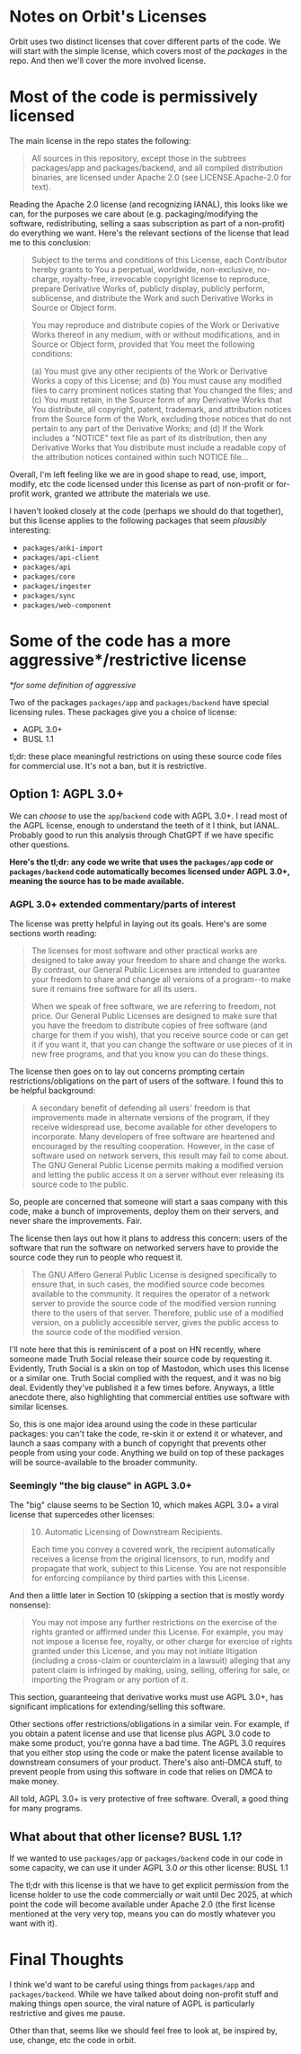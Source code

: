 # Notes on Orbit's Licenses

Orbit uses two distinct licenses that cover different parts of the code. We will start with the simple license, which covers most of the *packages* in the repo. And then we'll cover the more involved license.

# Most of the code is permissively licensed

The main license in the repo states the following:

> All sources in this repository, except those in the subtrees packages/app and packages/backend, and all compiled distribution binaries, are licensed under Apache 2.0 (see LICENSE.Apache-2.0 for text).

Reading the Apache 2.0 license (and recognizing IANAL), this looks like we can, for the purposes we care about (e.g. packaging/modifying the software, redistributing, selling a saas subscription as part of a non-profit) do everything we want. Here's the relevant sections of the license that lead me to this conclusion:

> Subject to the terms and conditions of this License, each Contributor hereby grants to You a perpetual, worldwide, non-exclusive, no-charge, royalty-free, irrevocable copyright license to reproduce, prepare Derivative Works of, publicly display, publicly perform, sublicense, and distribute the Work and such Derivative Works in Source or Object form.

> You may reproduce and distribute copies of the Work or Derivative Works thereof in any medium, with or without modifications, and in Source or Object form, provided that You meet the following conditions:
> 
> (a) You must give any other recipients of the Work or Derivative Works a copy of this License; and
> (b) You must cause any modified files to carry prominent notices stating that You changed the files; and
> (c) You must retain, in the Source form of any Derivative Works that You distribute, all copyright, patent, trademark, and attribution notices from the Source form of the Work, excluding those notices that do not pertain to any part of the Derivative Works; and
> (d) If the Work includes a "NOTICE" text file as part of its distribution, then any Derivative Works that You distribute must include a readable copy of the attribution notices contained within such NOTICE file...

Overall, I'm left feeling like we are in good shape to read, use, import, modify, etc the code licensed under this license as part of non-profit or for-profit work, granted we attribute the materials we use.

I haven't looked closely at the code (perhaps we should do that together), but this license applies to the following packages that seem *plausibly* interesting:

- `packages/anki-import`
- `packages/api-client`
- `packages/api`
- `packages/core`
- `packages/ingester`
- `packages/sync`
- `packages/web-component`

# Some of the code has a more aggressive*/restrictive license

*\*for some definition of aggressive*

Two of the packages `packages/app` and `packages/backend` have special licensing rules. These packages give you a choice of license:

- AGPL 3.0+
- BUSL 1.1

tl;dr: these place meaningful restrictions on using these source code files for commercial use. It's not a ban, but it is restrictive.

## Option 1: AGPL 3.0+

We can *choose* to use the `app`/`backend` code with AGPL 3.0+. I read most of the AGPL license, enough to understand the teeth of it I think, but IANAL. Probably good to run this analysis through ChatGPT if we have specific other questions.

**Here's the tl;dr: any code we write that uses the `packages/app` code or `packages/backend` code automatically becomes licensed under AGPL 3.0+, meaning the source has to be made available.**

### AGPL 3.0+ extended commentary/parts of interest

The license was pretty helpful in laying out its goals. Here's are some sections worth reading:

> The licenses for most software and other practical works are designed to take away your freedom to share and change the works.  By contrast, our General Public Licenses are intended to guarantee your freedom to share and change all versions of a program--to make sure it remains free software for all its users.
> 
> When we speak of free software, we are referring to freedom, not price.  Our General Public Licenses are designed to make sure that you have the freedom to distribute copies of free software (and charge for them if you wish), that you receive source code or can get it if you want it, that you can change the software or use pieces of it in new free programs, and that you know you can do these things.

The license then goes on to lay out concerns prompting certain restrictions/obligations on the part of users of the software. I found this to be helpful background:

> A secondary benefit of defending all users' freedom is that improvements made in alternate versions of the program, if they receive widespread use, become available for other developers to incorporate.  Many developers of free software are heartened and encouraged by the resulting cooperation.  However, in the case of software used on network servers, this result may fail to come about. The GNU General Public License permits making a modified version and letting the public access it on a server without ever releasing its source code to the public.

So, people are concerned that someone will start a saas company with this code, make a bunch of improvements, deploy them on their servers, and never share the improvements. Fair.

The license then lays out how it plans to address this concern: users of the software that run the software on networked servers have to provide the source code they run to people who request it.

> The GNU Affero General Public License is designed specifically to
ensure that, in such cases, the modified source code becomes available to the community.  It requires the operator of a network server to provide the source code of the modified version running there to the users of that server.  Therefore, public use of a modified version, on a publicly accessible server, gives the public access to the source code of the modified version.

I'll note here that this is reminiscent of a post on HN recently, where someone made Truth Social release their source code by requesting it. Evidently, Truth Social is a skin on top of Mastodon, which uses this license or a similar one. Truth Social complied with the request, and it was no big deal. Evidently they've published it a few times before. Anyways, a little anecdote there, also highlighting that commercial entities use software with similar licenses.

So, this is one major idea around using the code in these particular packages: you can't take the code, re-skin it or extend it or whatever, and launch a saas company with a bunch of copyright that prevents other people from using your code. Anything we build on top of these packages will be source-available to the broader community.

### Seemingly "the big clause" in AGPL 3.0+

The "big" clause seems to be Section 10, which makes AGPL 3.0+ a viral license that supercedes other licenses:

> 10. Automatic Licensing of Downstream Recipients.
> 
> Each time you convey a covered work, the recipient automatically
> receives a license from the original licensors, to run, modify and propagate that work, subject to this License.  You are not responsible for enforcing compliance by third parties with this License.

And then a little later in Section 10 (skipping a section that is mostly wordy nonsense):

> You may not impose any further restrictions on the exercise of the rights granted or affirmed under this License.  For example, you may not impose a license fee, royalty, or other charge for exercise of rights granted under this License, and you may not initiate litigation (including a cross-claim or counterclaim in a lawsuit) alleging that any patent claim is infringed by making, using, selling, offering for sale, or importing the Program or any portion of it.

This section, guaranteeing that derivative works must use AGPL 3.0+, has significant implications for extending/selling this software.

Other sections offer restrictions/obligations in a similar vein. For example, if you obtain a patent license and use that license plus AGPL 3.0 code to make some product, you're gonna have a bad time. The AGPL 3.0 requires that you either stop using the code or make the patent license available to downstream consumers of your product. There's also anti-DMCA stuff, to prevent people from using this software in code that relies on DMCA to make money.

All told, AGPL 3.0+ is very protective of free software. Overall, a good thing for many programs.

## What about that other license? BUSL 1.1?

If we wanted to use `packages/app` or `packages/backend` code in our code in some capacity, we can use it under AGPL 3.0 *or* this other license: BUSL 1.1

The tl;dr with this license is that we have to get explicit permission from the license holder to use the code commercially *or* wait until Dec 2025, at which point the code will become available under Apache 2.0 (the first license mentioned at the very very top, means you can do mostly whatever you want with it).

# Final Thoughts

I think we'd want to be careful using things from `packages/app` and `packages/backend`. While we have talked about doing non-profit stuff and making things open source, the viral nature of AGPL is particularly restrictive and gives me pause.

Other than that, seems like we should feel free to look at, be inspired by, use, change, etc the code in orbit.
